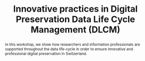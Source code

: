 ---
abstract: In this workshop, we show how researchers and information professionals
  are supported throughout the data life-cycle in order to ensure innovative and professional
  digital preservation in Switzerland.
creators:
- Pierre-Yves Burgi
- Ana Sesartić
- Aude Dieudé
- Eliane Blumer
date: null
document_url: https://services.phaidra.univie.ac.at/api/object/o:502832/download
grand_parent: iPRES
institutions: []
keywords: []
landing_page_url: https://phaidra.univie.ac.at/o:502832
language: eng
layout: publication
license: CC BY-NC-SA 3.0 AT
notes_url: null
parent: iPRES 2016
publication_type: workshop
size: 221153
slides_url: null
source_name: iPRES
stream_url: null
title: Innovative practices in Digital Preservation Data Life Cycle Management (DLCM)
year: 2016
---